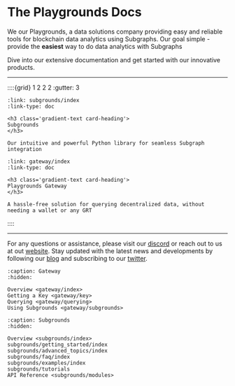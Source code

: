 # The Playgrounds Docs

We our Playgrounds, a data solutions company providing easy and reliable tools for blockchain data analytics using Subgraphs.  Our goal simple - provide the **easiest** way to do data analytics with Subgraphs

Dive into our extensive documentation and get started with our innovative products.

----

::::{grid} 1 2 2 2
:gutter: 3

```{grid-item-card}
:link: subgrounds/index
:link-type: doc

<h3 class='gradient-text card-heading'>
Subgrounds
</h3>

Our intuitive and powerful Python library for seamless Subgraph integration
```

```{grid-item-card}
:link: gateway/index
:link-type: doc

<h3 class='gradient-text card-heading'>
Playgrounds Gateway
</h3>

A hassle-free solution for querying decentralized data, without needing a wallet or any GRT
```

::::

----

For any questions or assistance, please visit our [discord](https://discord.gg/gMSSh5bjvk) or reach out to us at out [website](https://playgrounds.network/). Stay updated with the latest news and developments by following our [blog](https://playgrounds.network/blog) and subscribing to our [twitter](https://twitter.com/Playgrounds0x).


```{toctree}
:caption: Gateway
:hidden:

Overview <gateway/index>
Getting a Key <gateway/key>
Querying <gateway/querying>
Using Subgrounds <gateway/subgrounds>
```

```{toctree}
:caption: Subgrounds
:hidden:

Overview <subgrounds/index>
subgrounds/getting_started/index
subgrounds/advanced_topics/index
subgrounds/faq/index
subgrounds/examples/index
subgrounds/tutorials
API Reference <subgrounds/modules>
```

<!-- ```{toctree}
:caption: Development
:hidden:

contributing
``` -->
